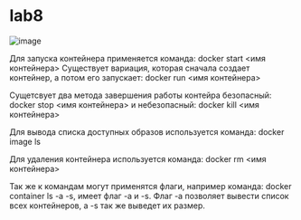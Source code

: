 # lab8

![image](https://user-images.githubusercontent.com/91755900/167385411-fd7ad1a8-b3b7-4d56-8ee8-5385666154e8.png)


Для запуска контейнера применяется команда: docker start <имя контейнера>
Существует вариация, которая сначала создает контейнер, а потом его запускает: docker run <имя контейнера>

Сущетсвует два метода завершения работы контейра безопасный: docker stop <имя контейнера> и небезопасный: docker kill <имя контейнера>

Для вывода списка доступных образов используется команда: docker image ls

Для удаления контейнера используется команда: docker rm <имя контейнера>

Так же к командам могут применятся флаги, например команда: docker container ls -a -s, имеет флаг -а и -s. Флаг -а позволяет вывести список всех контейнеров, а -s так же выведет их размер.
